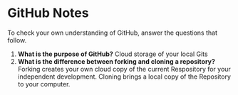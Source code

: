 # GitHub Notes

To check your own understanding of GitHub, answer the questions that follow.

1. **What is the purpose of GitHub?** Cloud storage of your local Gits
1. **What is the difference between forking and cloning a repository?** Forking creates your own cloud copy of the current Respository for your independent development.  Cloning brings a local copy of the Repository to your computer.
